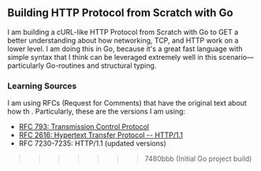 ## Building HTTP Protocol from Scratch with Go


I am building a cURL-like HTTP Protocol from Scratch with Go to GET a better understanding about how networking, TCP, and HTTP work on a lower level. I am doing this in Go, because it's a great fast language with simple syntax that I think can be leveraged extremely well in this scenario—particularly Go-routines and structural typing.

### Learning Sources

I am using RFCs (Request for Comments) that have the original text about how th . Particularly, these are the versions I am using:

- [RFC 793: Transmission Control Protocol](https://www.ietf.org/rfc/rfc793.txt)
- [RFC 2616: Hypertext Transfer Protocol -- HTTP/1.1](https://www.ietf.org/rfc/rfc793.txt)
- RFC 7230-7235: HTTP/1.1 (updated versions)
>>>>>>> 7480bbb (Initial Go project build)
